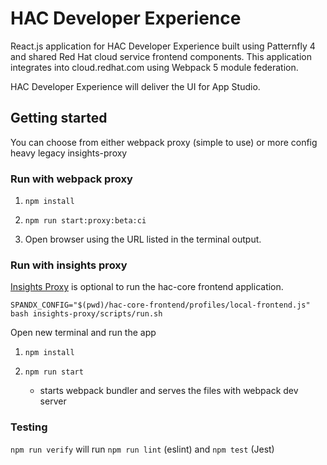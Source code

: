 # HAC Developer Experience

React.js application for HAC Developer Experience built using Patternfly 4 and shared Red Hat cloud service frontend components. This application integrates into cloud.redhat.com using Webpack 5 module federation.

HAC Developer Experience will deliver the UI for App Studio.

## Getting started

You can choose from either webpack proxy (simple to use) or more config heavy legacy insights-proxy

### Run with webpack proxy

1. ```npm install```

2. ```npm run start:proxy:beta:ci```

3. Open browser using the URL listed in the terminal output.


### Run with insights proxy

[Insights Proxy](https://github.com/RedHatInsights/insights-proxy) is optional to run the hac-core frontend application.
```
SPANDX_CONFIG="$(pwd)/hac-core-frontend/profiles/local-frontend.js" bash insights-proxy/scripts/run.sh
```

Open new terminal and run the app

1. ```npm install```

2. ```npm run start```
    - starts webpack bundler and serves the files with webpack dev server

### Testing

`npm run verify` will run `npm run lint` (eslint) and `npm test` (Jest)

